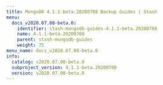 ```yaml
---
title: MongoDB 4.1.1-beta.20200708 Backup Guides | Stash
menu:
  docs_v2020.07.08-beta.0:
    identifier: stash-mongodb-guides-4.1.1-beta.20200708
    name: 4.1.1-beta.20200708
    parent: stash-mongodb-guides
    weight: 75
menu_name: docs_v2020.07.08-beta.0
info:
  catalog: v2020.07.08-beta.0
  subproject_version: 4.1.1-beta.20200708
  version: v2020.07.08-beta.0
---
```


